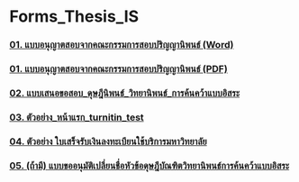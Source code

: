 # Forms_Thesis_IS

### [01. แบบอนุญาตสอบจากคณะกรรมการสอบปริญญานิพนธ์ (Word)](/files/doc_download/mas_ie/Forms_Thesis_IS/01แบบอนุญาตสอบจากคณะกรรมการสอบปริญญานิพนธ์.docx)

### [01. แบบอนุญาตสอบจากคณะกรรมการสอบปริญญานิพนธ์ (PDF)](/files/doc_download/mas_ie/Forms_Thesis_IS/01แบบอนุญาตสอบจากคณะกรรมการสอบปริญญานิพนธ์.pdf)

### [02. แบบเสนอขอสอบ_ดุษฎีนิพนธ์_วิทยานิพนธ์_การค้นคว้าแบบอิสระ](/files/doc_download/mas_ie/Forms_Thesis_IS/02แบบเสนอขอสอบ_ดุษฎีนิพนธ์_วิทยานิพนธ์_การค้นคว้าแบบอิสระ.doc)

### [03. ตัวอย่าง_หน้าแรก_turnitin_test](/files/doc_download/mas_ie/Forms_Thesis_IS/03ตัวอย่าง_หน้าแรก_turnitin_test.pdf)

### [04. ตัวอย่าง ใบเสร็จรับเงินลงทะเบียนใช้บริการมหาวิทยาลัย](/files/doc_download/mas_ie/Forms_Thesis_IS/04ตัวอย่าง_ใบเสร็จรับเงินลงทะเบียนใช้บริการมหาวิทยาลัย.png)

### [05. (ถ้ามี) แบบขออนุมัติเปลี่ยนชื่อหัวข้อดุษฎีบัณฑิตวิทยานิพนธ์การค้นคว้าแบบอิสระ](/files/doc_download/mas_ie/Forms_Thesis_IS/05(ถ้ามี)แบบขออนุมัติเปลี่ยนชื่อหัวข้อ_ดุษฎีบัณฑิต_วิทยานิพนธ์_การค้นคว้าแบบอิสระ.doc)
